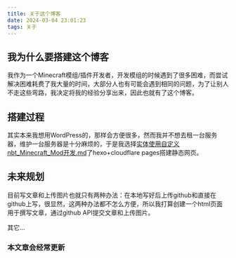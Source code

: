 ```yaml
---
title: 关于这个博客
date: 2024-03-04 23:01:23
tags: 关于
---
```

## 我为什么要搭建这个博客
我作为一个Minecraft模组/插件开发者，开发模组的时候遇到了很多困难，而尝试解决困难耗费了我大量的时间，大部分人也有可能会遇到相同的问题，为了让别人不走这些弯路，我决定将我的经验分享出来，因此也就有了这个博客。
## 搭建过程
其实本来我想用WordPress的，那样会方便很多，然而我并不想去租一台服务器，维护一台服务器是十分麻烦的，于是我选择[实体使用自定义nbt_Minecraft_Mod开发.md](%E5%AE%9E%E4%BD%93%E4%BD%BF%E7%94%A8%E8%87%AA%E5%AE%9A%E4%B9%89nbt_Minecraft_Mod%E5%BC%80%E5%8F%91.md)了hexo+cloudflare pages搭建静态网页。
## 未来规划

目前写文章和上传图片也就只有两种办法：在本地写好后上传github和直接在github上写，很显然，这两种办法都不怎么方便，所以我打算创建一个html页面用于撰写文章，通过github API提交文章和上传图片。

其它...

### 本文章会经常更新
